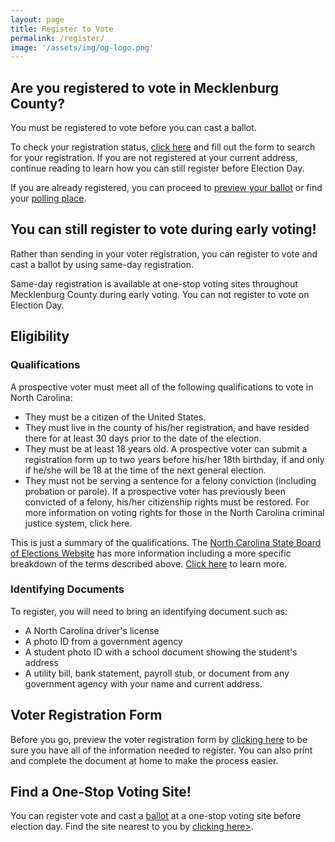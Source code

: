 ```yaml
---
layout: page
title: Register to Vote
permalink: /register/
image: '/assets/img/og-logo.png'
---
```


## Are you registered to vote in Mecklenburg County?

You must be registered to vote before you can cast a ballot.

To check your registration status, <a href="https://vt.ncsbe.gov/RegLkup/" target="_blank" rel="noopener noreferrer">click here</a> and fill out the form to search for your registration. If you are not registered at your current address, continue reading to learn how you can still register before Election Day.

If you are already registered, you can proceed to [preview your ballot](/ballot) or find your [polling place](/locations).

## You can still register to vote during early voting!

Rather than sending in your voter registration, you can register to vote and cast a ballot by using same-day registration.

Same-day registration is available at one-stop voting sites throughout Mecklenburg County during early voting. You can not register to vote on Election Day.

## Eligibility

### Qualifications

A prospective voter must meet all of the following qualifications to vote in North Carolina:

* They must be a citizen of the United States.
* They must live in the county of his/her registration, and have resided there for at least 30 days prior to the date of the election.
* They must be at least 18 years old. A prospective voter can submit a registration form up to two years before his/her 18th birthday, if and only if he/she will be 18 at the time of the next general election.
* They must not be serving a sentence for a felony conviction (including probation or parole). If a prospective voter has previously been convicted of a felony, his/her citizenship rights must be restored. For more information on voting rights for those in the North Carolina criminal justice system, click here. 

This is just a summary of the qualifications. The <a href="https://www.ncsbe.gov/Voters/Registering-to-Vote" target="_blank" rel="noopener noreferrer">North Carolina State Board of Elections Website</a> has more information including a more specific breakdown of the terms described above. 
<a href="https://www.ncsbe.gov/Voters/Registering-to-Vote" target="_blank" rel="noopener noreferrer">Click here</a> to learn more.

### Identifying Documents

To register, you will need to bring an identifying document such as:

* A North Carolina driver's license
* A photo ID from a government agency
* A student photo ID with a school document showing the student's address
* A utility bill, bank statement, payroll stub, or document from any government agency with your name and current address.

## Voter Registration Form

Before you go, preview the voter registration form by <a href="https://dl.ncsbe.gov/Voter_Registration/NCVoterRegForm_06W.pdf">clicking here</a> to be sure you have all of the information needed to register. You can also print and complete the document at home to make the process easier.

## Find a One-Stop Voting Site!

You can register vote and cast a [ballot](/ballot) at a one-stop voting site before election day. Find the site nearest to you by <a href="https://vt.ncsbe.gov/ossite/" target="_blank" rel="noopener noreferrer">clicking here></a>.